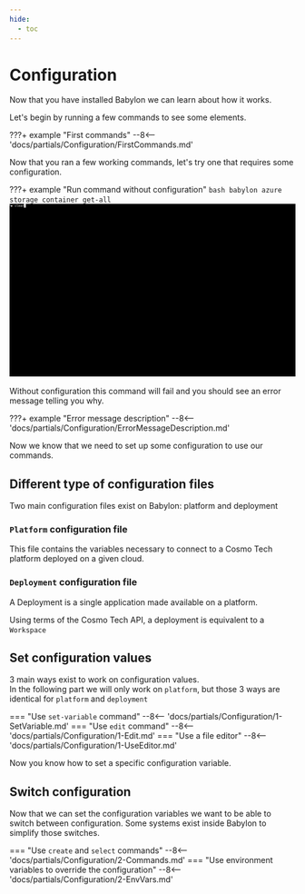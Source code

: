 ```yaml
---
hide:
  - toc
---
```

# Configuration

Now that you have installed Babylon we can learn about how it works.  

Let's begin by running a few commands to see some elements.

???+ example "First commands"
    --8<-- 'docs/partials/Configuration/FirstCommands.md'

Now that you ran a few working commands, let's try one that requires some configuration.

???+ example "Run command without configuration"
    ```bash
    babylon azure storage container get-all
    ```
    ![Run command without configuration gif](../assets/Command_without_configuration.gif)

Without configuration this command will fail and you should see an error message telling you why.

???+ example "Error message description"
    --8<-- 'docs/partials/Configuration/ErrorMessageDescription.md'

Now we know that we need to set up some configuration to use our commands.

## Different type of configuration files

Two main configuration files exist on Babylon: platform and deployment

### `Platform` configuration file

This file contains the variables necessary to connect to a Cosmo Tech platform deployed on a given cloud.

### `Deployment` configuration file

A Deployment is a single application made available on a platform.

Using terms of the Cosmo Tech API, a deployment is equivalent to a `Workspace`

## Set configuration values

3 main ways exist to work on configuration values.  
In the following part we will only work on `platform`, but those 3 ways are identical for `platform` and `deployment` 

=== "Use `set-variable` command"
    --8<-- 'docs/partials/Configuration/1-SetVariable.md'
=== "Use `edit` command"
    --8<-- 'docs/partials/Configuration/1-Edit.md'
=== "Use a file editor"
    --8<-- 'docs/partials/Configuration/1-UseEditor.md'

Now you know how to set a specific configuration variable.

## Switch configuration

Now that we can set the configuration variables we want to be able to switch between configuration. Some systems exist inside Babylon to simplify those switches.

=== "Use `create` and `select` commands"
    --8<-- 'docs/partials/Configuration/2-Commands.md'
=== "Use environment variables to override the configuration"
    --8<-- 'docs/partials/Configuration/2-EnvVars.md'